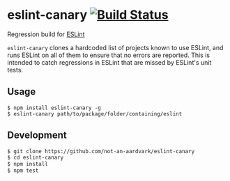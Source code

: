 # eslint-canary [![Build Status](https://travis-ci.org/eslint/eslint-canary.svg?branch=master)](https://travis-ci.org/eslint/eslint-canary)

Regression build for [ESLint](https://github.com/eslint/eslint)

`eslint-canary` clones a hardcoded list of projects known to use ESLint, and runs ESLint on all of them to ensure that no errors are reported. This is intended to catch regressions in ESLint that are missed by ESLint's unit tests.

## Usage

```
$ npm install eslint-canary -g
$ eslint-canary path/to/package/folder/containing/eslint
```

## Development

```bash
$ git clone https://github.com/not-an-aardvark/eslint-canary
$ cd eslint-canary
$ npm install
$ npm test
```
